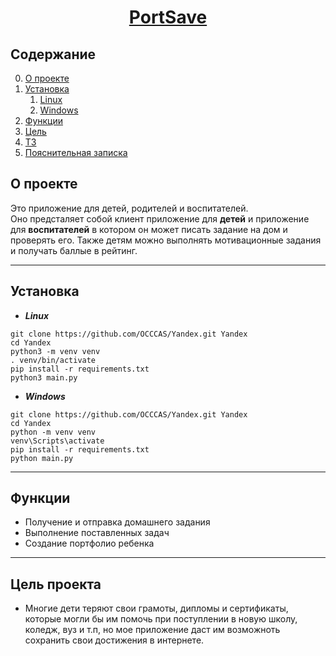 <h1 align="center"><a href="https://occcas.github.io/Yandex/">PortSave</a></h1>

## Содержание
0. [О проекте](#about-project)
1. [Установка](#install)
    1. [Linux](#install-linux)
    2. [Windows](#install-windows)
3. [Функции](#funstions)
4. [Цель](#purpose)
5. [ТЗ](https://github.com/OCCCAS/Yandex/blob/master/resources/TS.md)
6. [Пояснительная записка](https://github.com/OCCCAS/Yandex/blob/master/resources/ExplanatoryNote.md)

## <span id="about-project">О проекте</span>
<p>Это приложение для детей, родителей и воспитателей.<br>
Оно предсталяет собой клиент приложение для <b>детей</b> и приложение для <b>воспитателей</b> в котором он может писать задание на дом и проверять его. 
Также детям можно выполнять мотивационные задания и получать баллые в рейтинг.</p>

---
## <span id="install">Установка</span>
* ***<span id="install-linux">Linux</span>***
``` shell
git clone https://github.com/OCCCAS/Yandex.git Yandex
cd Yandex
python3 -m venv venv
. venv/bin/activate
pip install -r requirements.txt
python3 main.py
```
* ***<span id="install-windows">Windows</span>***
``` shell
git clone https://github.com/OCCCAS/Yandex.git Yandex
cd Yandex
python -m venv venv
venv\Scripts\activate
pip install -r requirements.txt
python main.py
```
___
## <span id="funstions">Функции</span>
* Получение и отправка домашнего задания
* Выполнение поставленных задач
* Создание портфолио ребенка

---
## <span id="purpose">Цель проекта</span>
* Многие дети теряют свои грамоты, дипломы и сертификаты, которые могли бы им помочь при поступлении в новую школу, коледж, вуз и т.п, но мое приложение даст им возможноть сохранить свои достижения в интернете.
